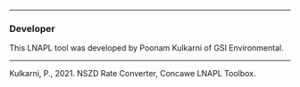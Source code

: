 
<hr class="featurette-divider">

<h3> Developer </h3>  

This LNAPL tool was developed by Poonam Kulkarni of GSI Environmental.

<hr class="featurette-divider">

Kulkarni, P., 2021. NSZD Rate Converter, Concawe LNAPL Toolbox.
